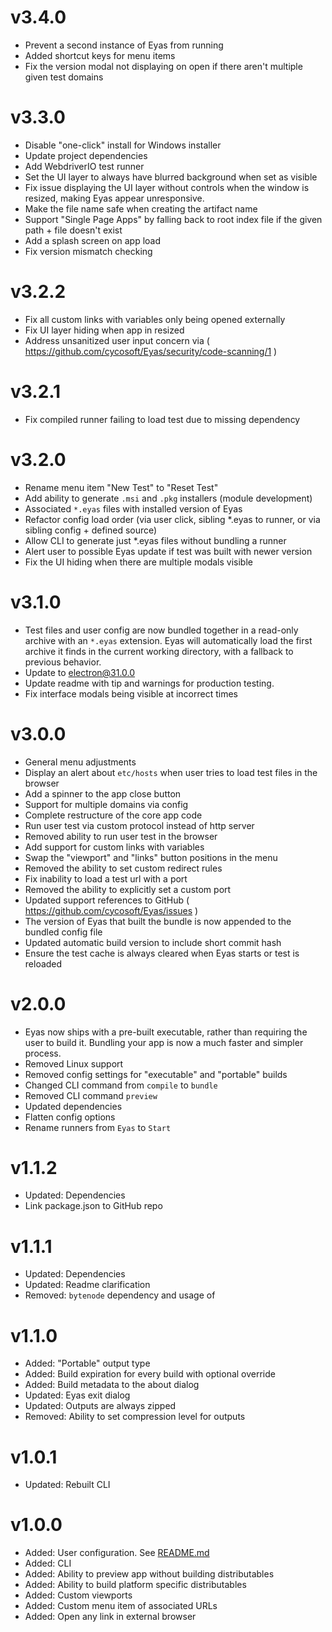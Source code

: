 # v3.4.0

- Prevent a second instance of Eyas from running
- Added shortcut keys for menu items
- Fix the version modal not displaying on open if there aren't multiple given test domains

# v3.3.0

- Disable "one-click" install for Windows installer
- Update project dependencies
- Add WebdriverIO test runner
- Set the UI layer to always have blurred background when set as visible
- Fix issue displaying the UI layer without controls when the window is resized, making Eyas appear unresponsive.
- Make the file name safe when creating the artifact name
- Support "Single Page Apps" by falling back to root index file if the given path + file doesn't exist
- Add a splash screen on app load
- Fix version mismatch checking

# v3.2.2

- Fix all custom links with variables only being opened externally
- Fix UI layer hiding when app in resized
- Address unsanitized user input concern via ( https://github.com/cycosoft/Eyas/security/code-scanning/1 )

# v3.2.1

- Fix compiled runner failing to load test due to missing dependency

# v3.2.0

- Rename menu item "New Test" to "Reset Test"
- Add ability to generate `.msi` and `.pkg` installers (module development)
- Associated `*.eyas` files with installed version of Eyas
- Refactor config load order (via user click, sibling *.eyas to runner, or via sibling config + defined source)
- Allow CLI to generate just *.eyas files without bundling a runner
- Alert user to possible Eyas update if test was built with newer version
- Fix the UI hiding when there are multiple modals visible

# v3.1.0

- Test files and user config are now bundled together in a read-only archive with an `*.eyas` extension. Eyas will automatically load the first archive it finds in the current working directory, with a fallback to previous behavior.
- Update to electron@31.0.0
- Update readme with tip and warnings for production testing.
- Fix interface modals being visible at incorrect times

# v3.0.0

- General menu adjustments
- Display an alert about `etc/hosts` when user tries to load test files in the browser
- Add a spinner to the app close button
- Support for multiple domains via config
- Complete restructure of the core app code
- Run user test via custom protocol instead of http server
- Removed ability to run user test in the browser
- Add support for custom links with variables
- Swap the "viewport" and "links" button positions in the menu
- Removed the ability to set custom redirect rules
- Fix inability to load a test url with a port
- Removed the ability to explicitly set a custom port
- Updated support references to GitHub ( https://github.com/cycosoft/Eyas/issues )
- The version of Eyas that built the bundle is now appended to the bundled config file
- Updated automatic build version to include short commit hash
- Ensure the test cache is always cleared when Eyas starts or test is reloaded

# v2.0.0

- Eyas now ships with a pre-built executable, rather than requiring the user to build it. Bundling your app is now a much faster and simpler process.
- Removed Linux support
- Removed config settings for "executable" and "portable" builds
- Changed CLI command from `compile` to `bundle`
- Removed CLI command `preview`
- Updated dependencies
- Flatten config options
- Rename runners from `Eyas` to `Start`

# v1.1.2

- Updated: Dependencies
- Link package.json to GitHub repo

# v1.1.1

- Updated: Dependencies
- Updated: Readme clarification
- Removed: `bytenode` dependency and usage of

# v1.1.0

- Added: "Portable" output type
- Added: Build expiration for every build with optional override
- Added: Build metadata to the about dialog
- Updated: Eyas exit dialog
- Updated: Outputs are always zipped
- Removed: Ability to set compression level for outputs

# v1.0.1

- Updated: Rebuilt CLI

# v1.0.0

- Added: User configuration. See [README.md](README.md)
- Added: CLI
- Added: Ability to preview app without building distributables
- Added: Ability to build platform specific distributables
- Added: Custom viewports
- Added: Custom menu item of associated URLs
- Added: Open any link in external browser